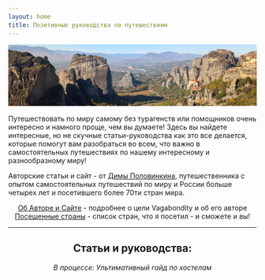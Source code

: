 ```yaml
---
layout: home
title: Позитивные руководства по путешествиям
---
```


![Meteora in Greece](pictures/meteora_index.webp)

Путешествовать по миру самому без турагенств или помощников очень интересно и намного проще, чем вы думаете! Здесь вы найдете интересные, но не скучные статьи-руководства как это все делается, которые помогут вам разобраться во всем, что важно в самостоятельных путешествиях по нашему интересному и разнообразному миру!

Авторские статьи и сайт - от <a href="https://t.me/polovinkin">Димы Половинкина</a>, путешественника с опытом самостоятельных путешествий по миру и России больше четырех лет и посетившего более 70ти стран мира.

<div align="center">
<a href="about">Об Авторе и Сайте</a> - подробнее о цели Vagabondity и об его авторе<br>
<a href="countries">Посещенные страны</a> - список стран, что я посетил - и сможете и вы!
</div>


---
<div align="center">
<h2>Статьи и руководства:</h2>
<p><i>В процессе: Ультимативный гайд по хостелам</i></p>
</div>